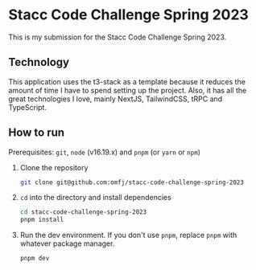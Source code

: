 # Stacc Code Challenge Spring 2023

This is my submission for the Stacc Code Challenge Spring 2023.

## Technology

This application uses the t3-stack as a template because it reduces the amount
of time I have to spend setting up the project. Also, it has all the
great technologies I love, mainly NextJS, TailwindCSS, tRPC and TypeScript.

## How to run

Prerequisites: `git`, `node` (v16.19.x) and `pnpm` (or `yarn` or `npm`)

1. Clone the repository

   ```sh
   git clone git@github.com:omfj/stacc-code-challenge-spring-2023
   ```

2. `cd` into the directory and install dependencies

   ```sh
   cd stacc-code-challenge-spring-2023
   pnpm install
   ```

3. Run the dev environment. If you don't use `pnpm`, replace `pnpm` with
   whatever package manager.

   ```sh
   pnpm dev
   ```
